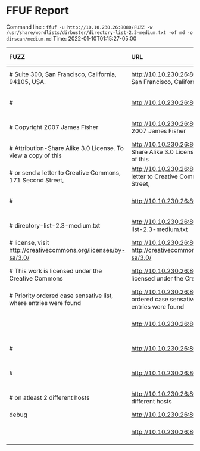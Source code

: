 # FFUF Report

  Command line : `ffuf -u http://10.10.230.26:8080/FUZZ -w /usr/share/wordlists/dirbuster/directory-list-2.3-medium.txt -of md -o dirscan/medium.md`
  Time: 2022-01-10T01:15:27-05:00

  | FUZZ | URL | Redirectlocation | Position | Status Code | Content Length | Content Words | Content Lines | Content Type | ResultFile |
  | :- | :-- | :--------------- | :---- | :------- | :---------- | :------------- | :------------ | :--------- | :----------- |
  | # Suite 300, San Francisco, California, 94105, USA. | http://10.10.230.26:8080/# Suite 300, San Francisco, California, 94105, USA. |  | 9 | 200 | 1455 | 174 | 24 | text/html; charset=UTF-8 |  |
  | # | http://10.10.230.26:8080/# |  | 4 | 200 | 1455 | 174 | 24 | text/html; charset=UTF-8 |  |
  | # Copyright 2007 James Fisher | http://10.10.230.26:8080/# Copyright 2007 James Fisher |  | 3 | 200 | 1455 | 174 | 24 | text/html; charset=UTF-8 |  |
  | # Attribution-Share Alike 3.0 License. To view a copy of this  | http://10.10.230.26:8080/# Attribution-Share Alike 3.0 License. To view a copy of this  |  | 6 | 200 | 1455 | 174 | 24 | text/html; charset=UTF-8 |  |
  | # or send a letter to Creative Commons, 171 Second Street,  | http://10.10.230.26:8080/# or send a letter to Creative Commons, 171 Second Street,  |  | 8 | 200 | 1455 | 174 | 24 | text/html; charset=UTF-8 |  |
  | # | http://10.10.230.26:8080/# |  | 2 | 200 | 1455 | 174 | 24 | text/html; charset=UTF-8 |  |
  | # directory-list-2.3-medium.txt | http://10.10.230.26:8080/# directory-list-2.3-medium.txt |  | 1 | 200 | 1455 | 174 | 24 | text/html; charset=UTF-8 |  |
  | # license, visit http://creativecommons.org/licenses/by-sa/3.0/  | http://10.10.230.26:8080/# license, visit http://creativecommons.org/licenses/by-sa/3.0/  |  | 7 | 200 | 1455 | 174 | 24 | text/html; charset=UTF-8 |  |
  | # This work is licensed under the Creative Commons  | http://10.10.230.26:8080/# This work is licensed under the Creative Commons  |  | 5 | 200 | 1455 | 174 | 24 | text/html; charset=UTF-8 |  |
  | # Priority ordered case sensative list, where entries were found  | http://10.10.230.26:8080/# Priority ordered case sensative list, where entries were found  |  | 11 | 200 | 1455 | 174 | 24 | text/html; charset=UTF-8 |  |
  |  | http://10.10.230.26:8080/ |  | 14 | 200 | 1455 | 174 | 24 | text/html; charset=UTF-8 |  |
  | # | http://10.10.230.26:8080/# |  | 10 | 200 | 1455 | 174 | 24 | text/html; charset=UTF-8 |  |
  | # | http://10.10.230.26:8080/# |  | 13 | 200 | 1455 | 174 | 24 | text/html; charset=UTF-8 |  |
  | # on atleast 2 different hosts | http://10.10.230.26:8080/# on atleast 2 different hosts |  | 12 | 200 | 1455 | 174 | 24 | text/html; charset=UTF-8 |  |
  | debug | http://10.10.230.26:8080/debug | / | 5711 | 302 | 0 | 1 | 1 |  |  |
  |  | http://10.10.230.26:8080/ |  | 45240 | 200 | 1480 | 175 | 24 | text/html; charset=UTF-8 |  |
  